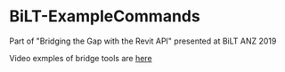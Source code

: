 # BiLT-ExampleCommands

Part of "Bridging the Gap with the Revit API" presented at BiLT ANZ 2019

Video exmples of bridge tools are [here](https://bit.ly/2Ju0TzW)
